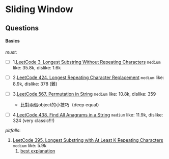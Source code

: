 # Sliding Window
##  Questions
####    Basics
*must*:
- [ ] 1.[LeetCode 3. Longest Substring Without Repeating Characters](https://leetcode.com/problems/longest-substring-without-repeating-characters/) ``medium`` like: 35.8k, dislike: 1.6k
- [ ] 2.[LeetCode 424. Longest Repeating Character Replacement](https://leetcode.com/problems/longest-repeating-character-replacement/description/) ``medium`` like: 8.9k, dislike: 378 (難)
- [ ] 3.[LeetCode 567. Permutation in String](https://leetcode.com/problems/permutation-in-string/description/) ``medium`` like: 10.8k, dislike: 359 
  - 比對兩個object的小技巧（deep equal）
- [ ] 4.[LeetCode 438. Find All Anagrams in a String](https://leetcode.com/problems/find-all-anagrams-in-a-string/description/) ``medium`` like: 11.9k, dislike: 324 (very classic!!!)
  

_pitfalls_:
1. [LeetCode 395. Longest Substring with At Least K Repeating Characters](https://leetcode.com/problems/longest-repeating-character-replacement/description/) ``medium`` like: 5.9k
   1. [best explanation](https://leetcode.cn/problems/longest-substring-with-at-least-k-repeating-characters/solutions/624025/shou-hua-tu-jie-tong-guo-fen-zhi-suo-xia-cnn1/)

